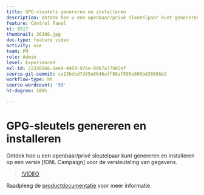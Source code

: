 ```yaml
---
title: GPG-sleutels genereren en installeren
description: Ontdek hoe u een openbaar/privé sleutelpaar kunt genereren en installeren op een Campaign-versie voor de versleuteling van gegevens.
feature: Control Panel
kt: 8517
thumbnail: 36386.jpg
doc-type: feature video
activity: use
team: PM
role: Admin
level: Experienced
exl-id: 22338566-1ee9-4459-976e-0d67a779d2ef
source-git-commit: ca13bdbd7d95e6646aff88af595e866bd3666bb2
workflow-type: ht
source-wordcount: '59'
ht-degree: 100%

---
```


# GPG-sleutels genereren en installeren

Ontdek hoe u een openbaar/privé sleutelpaar kunt genereren en installeren op een versie [!DNL Campaign] voor de versleuteling van gegevens.

>[!VIDEO](https://video.tv.adobe.com/v/36386?quality=12)

Raadpleeg de [productdocumentatie](https://experienceleague.adobe.com/docs/control-panel/using/instances-settings/gpg-keys-management.html?lang=nl) voor meer informatie.
